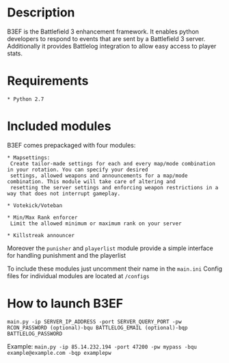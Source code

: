 Description
===========
B3EF is the Battlefield 3 enhancement framework. It enables python developers to respond to events that are sent by
a Battlefield 3 server. Additionally it provides Battlelog integration to allow easy access to player stats.

Requirements
===========
    * Python 2.7


Included modules
===========
B3EF comes prepackaged with four modules:

    * Mapsettings:
     Create tailor-made settings for each and every map/mode combination in your rotation. You can specify your desired
     settings, allowed weapons and announcements for a map/mode combination. This module will take care of altering and
     resetting the server settings and enforcing weapon restrictions in a way that does not interrupt gameplay.
   
    * Votekick/Voteban
   
    * Min/Max Rank enforcer
     Limit the allowed minimum or maximum rank on your server
   
    * Killstreak announcer

Moreover the `punisher` and `playerlist` module provide a simple interface for handling punishment and the playerlist

To include these modules just uncomment their name in the `main.ini`
Config files for individual modules are located at `/configs`

How to launch B3EF
===========
`main.py -ip SERVER_IP_ADDRESS -port SERVER_QUERY_PORT -pw RCON_PASSWORD (optional)-bqu BATTLELOG_EMAIL (optional)-bqp BATTLELOG_PASSWORD`

Example:
`main.py -ip 85.14.232.194 -port 47200 -pw mypass -bqu example@example.com -bqp examplepw`